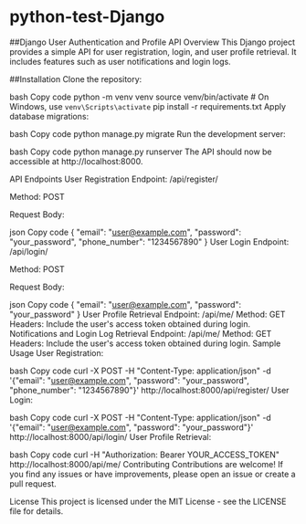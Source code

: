 # python-test-Django
##Django User Authentication and Profile API
Overview
This Django project provides a simple API for user registration, login, and user profile retrieval. It includes features such as user notifications and login logs.

##Installation
Clone the repository:


bash
Copy code
python -m venv venv
source venv/bin/activate  # On Windows, use `venv\Scripts\activate`
pip install -r requirements.txt
Apply database migrations:

bash
Copy code
python manage.py migrate
Run the development server:

bash
Copy code
python manage.py runserver
The API should now be accessible at http://localhost:8000.

API Endpoints
User Registration
Endpoint: /api/register/

Method: POST

Request Body:

json
Copy code
{
    "email": "user@example.com",
    "password": "your_password",
    "phone_number": "1234567890"
}
User Login
Endpoint: /api/login/

Method: POST

Request Body:

json
Copy code
{
    "email": "user@example.com",
    "password": "your_password"
}
User Profile Retrieval
Endpoint: /api/me/
Method: GET
Headers: Include the user's access token obtained during login.
Notifications and Login Log Retrieval
Endpoint: /api/me/
Method: GET
Headers: Include the user's access token obtained during login.
Sample Usage
User Registration:

bash
Copy code
curl -X POST -H "Content-Type: application/json" -d '{"email": "user@example.com", "password": "your_password", "phone_number": "1234567890"}' http://localhost:8000/api/register/
User Login:

bash
Copy code
curl -X POST -H "Content-Type: application/json" -d '{"email": "user@example.com", "password": "your_password"}' http://localhost:8000/api/login/
User Profile Retrieval:

bash
Copy code
curl -H "Authorization: Bearer YOUR_ACCESS_TOKEN" http://localhost:8000/api/me/
Contributing
Contributions are welcome! If you find any issues or have improvements, please open an issue or create a pull request.

License
This project is licensed under the MIT License - see the LICENSE file for details.

